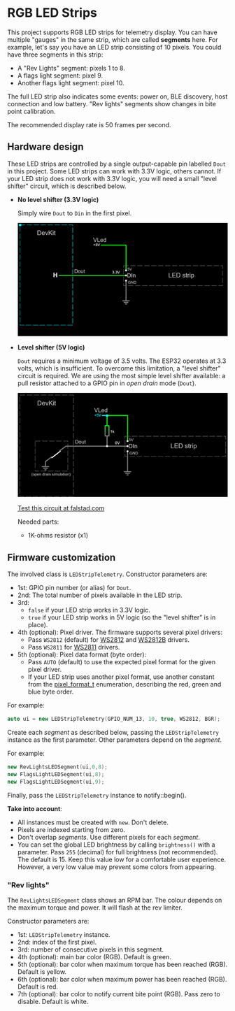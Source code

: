 # RGB LED Strips

This project supports RGB LED strips for telemetry display.
You can have multiple "gauges" in the same strip,
which are called **segments** here.
For example, let's say you have an LED strip consisting of 10 pixels.
You could have three segments in this strip:

- A "Rev Lights" segment: pixels 1 to 8.
- A flags light segment: pixel 9.
- Another flags light segment: pixel 10.

The full LED strip also indicates some events:
power on, BLE discovery, host connection and low battery.
"Rev lights" segments show changes in bite point calibration.

The recommended display rate is 50 frames per second.

## Hardware design

These LED strips are controlled by a single output-capable pin labelled `Dout` in this project.
Some LED strips can work with 3.3V logic, others cannot.
If your LED strip does not work with 3.3V logic,
you will need a small "level shifter" circuit, which is described below.

- **No level shifter (3.3V logic)**

  Simply wire `Dout` to `Din` in the first pixel.

  ![No level shifter](./NoLevelShifter.png)

- **Level shifter (5V logic)**

  `Dout` requires a minimum voltage of 3.5 volts.
  The ESP32 operates at 3.3 volts, which is insufficient.
  To overcome this limitation, a "level shifter" circuit is required.
  We are using the most simple level shifter available:
  a pull resistor attached to a GPIO pin in *open drain* mode (`Dout`).

  ![Level shifter](./LevelShifter.png)

  [Test this circuit at falstad.com](https://falstad.com/circuit/circuitjs.html?ctz=CQAgjCAMB0l3BWcMBMcUHYMGZIA4UA2ATmIxAUgoqoQFMBaMMAKACcQG8rvPenCUZHBYAPTmF4YUEgCzkMSWeEEARAPYBXAC4sA7hMEDDIQssgsASnyrGmYGcapVZtIc+gIxEtJyKcMPD9sEGVJEAA1ABk6ABNvJhC8QTAkPGJQ8CDVAEkAOxYAI05sBEd+SSQUbHILYoYUZVkMlGIqZhkLcQbiIIZZPsbbWSUQX1U6ADcAaQBLXXFmIOSxuBB0zN8ogFFVAB0AZwPtNlmAB30TYiMwFJQgiwBzEwc+25VnKASHU2UZQnIYRkCAi33akBSKUgGSBIAA4gA5VSXYz8Xi8FAoio3HFfAxcHi2NDLZwJbDvMDSCTEMKKTI-AAU6jOdDyh1ibAAhrM2UdZgBbTQAG052lm6jyAEoWAc-Ph1kSqa93CATpo6Cxng0lfc-ErZOYvvVcMozHKZKkHiwgA)

  Needed parts:

  - 1K-ohms resistor (x1)

## Firmware customization

The involved class is `LEDStripTelemetry`. Constructor parameters are:

- 1st: GPIO pin number (or alias) for `Dout`.
- 2nd: The total number of pixels available in the LED strip.
- 3rd:
  - `false` if your LED strip works in 3.3V logic.
  - `true` if your LED strip works in 5V logic
    (so the "level shifter" is in place).
- 4th (optional): Pixel driver. The firmware supports several pixel drivers:
  - Pass `WS2812` (default) for
    [WS2812](https://www.alldatasheet.com/datasheet-pdf/pdf/1134521/WORLDSEMI/WS2812.html) and
    [WS2812B](https://www.alldatasheet.com/datasheet-pdf/pdf/1179113/WORLDSEMI/WS2812B.html)
    drivers.
  - Pass `WS2811` for
    [WS2811](https://www.alldatasheet.com/datasheet-pdf/pdf/1132633/WORLDSEMI/WS2811.html)
    drivers.
- 5th (optional): Pixel data format (byte order):
  - Pass `AUTO` (default) to use the expected pixel format for the given pixel driver.
  - If your LED strip uses another pixel format, use another constant from the
    [pixel_format_t](../../../../src/include/LedStrip.h) enumeration,
    describing the red, green and blue byte order.

For example:

```c++
auto ui = new LEDStripTelemetry(GPIO_NUM_13, 10, true, WS2812, BGR);
```

Create each *segment* as described below,
passing the `LEDStripTelemetry` instance as the first parameter.
Other parameters depend on the *segment*.

For example:

```c++
new RevLightsLEDSegment(ui,0,8);
new FlagsLightLEDSegment(ui,8);
new FlagsLightLEDSegment(ui,9);
```

Finally, pass the `LEDStripTelemetry` instance to notify::begin().

**Take into account**:

- All instances must be created with `new`.
  Don't delete.
- Pixels are indexed starting from zero.
- Don't overlap *segments*.
  Use different pixels for each *segment*.
- You can set the global LED brightness by calling `brightness()` with a parameter.
  Pass `255` (decimal) for full brightness (not recommended).
  The default is 15.
  Keep this value low for a comfortable user experience.
  However, a very low value may prevent some colors from appearing.

### "Rev lights"

The `RevLightsLEDSegment` class shows an RPM bar.
The colour depends on the maximum torque and power.
It will flash at the rev limiter.

Constructor parameters are:

- 1st: `LEDStripTelemetry` instance.
- 2nd: index of the first pixel.
- 3rd: number of consecutive pixels in this segment.
- 4th (optional): main bar color (RGB).
  Default is green.
- 5th (optional): bar color when maximum torque has been reached (RGB).
  Default is yellow.
- 6th (optional): bar color when maximum power has been reached (RGB).
  Default is red.
- 7th (optional): bar color to notify current bite point (RGB).
  Pass zero to disable. Default is white.

